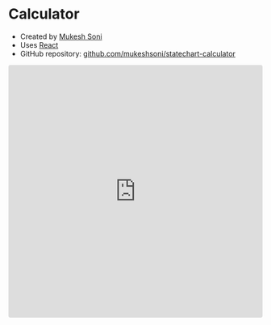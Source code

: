 # Calculator

- Created by [Mukesh Soni](https://github.com/mukeshsoni)
- Uses [React](https://reactjs.org)
- GitHub repository: [github.com/mukeshsoni/statechart-calculator](https://github.com/mukeshsoni/statechart-calculator)

<iframe src="https://codesandbox.io/embed/github/mukeshsoni/statechart-calculator/tree/master/?fontsize=14" style="width:100%; height:500px; border:0; border-radius: 4px; overflow:hidden;" sandbox="allow-modals allow-forms allow-popups allow-scripts allow-same-origin"></iframe>
